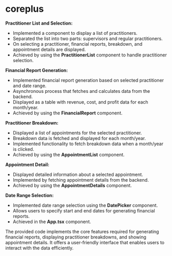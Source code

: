 # coreplus
**Practitioner List and Selection:**
  - Implemented a component to display a list of practitioners.
  - Separated the list into two parts: supervisors and regular practitioners.
  - On selecting a practitioner, financial reports, breakdown, and appointment details are displayed.
  - Achieved by using the **PractitionerList** component to handle practitioner selection.

**Financial Report Generation:**
  - Implemented financial report generation based on selected practitioner and date range.
  - Asynchronous process that fetches and calculates data from the backend.
  - Displayed as a table with revenue, cost, and profit data for each month/year.
  - Achieved by using the **FinancialReport** component.

**Practitioner Breakdown:**
  - Displayed a list of appointments for the selected practitioner.
  - Breakdown data is fetched and displayed for each month/year.
  - Implemented functionality to fetch breakdown data when a month/year is clicked.
  - Achieved by using the **AppointmentList** component.

**Appointment Detail:**
  - Displayed detailed information about a selected appointment.
  - Implemented by fetching appointment details from the backend.
  - Achieved by using the **AppointmentDetails** component.

**Date Range Selection:**
  - Implemented date range selection using the **DatePicker** component.
  - Allows users to specify start and end dates for generating financial reports.
  - Achieved in the **App.tsx** component.
  
The provided code implements the core features required for generating financial reports, displaying practitioner breakdowns, and showing appointment details. It offers a user-friendly interface that enables users to interact with the data efficiently.
